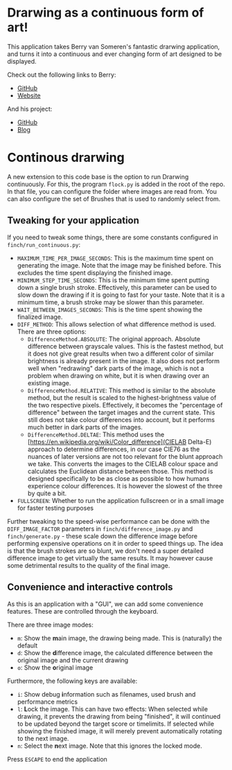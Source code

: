 
# Drarwing as a continuous form of art!

This application takes Berry van Someren's fantastic drarwing application, and turns it into a continuous and
ever changing form of art designed to be displayed.

Check out the following links to Berry:

- [GitHub](https://github.com/berryvansomeren)
- [Website](https://www.berryvansomeren.com/)

And his project:

- [GitHub](https://github.com/berryvansomeren/drarwing_web)
- [Blog](https://www.berryvansomeren.com/posts/drarwing_web)


# Continous drarwing

A new extension to this code base is the option to run Drarwing continuously. For this, the program `flock.py` is
added in the root of the repo. In that file, you can configure the folder where images are read from. You can also
configure the set of Brushes that is used to randomly select from.

## Tweaking for your application

If you need to tweak some things, there are some constants configured in `finch/run_continuous.py`:
- `MAXIMUM_TIME_PER_IMAGE_SECONDS`:
    This is the maximum time spent on generating the image. Note that the image may be finished before. This excludes
    the time spent displaying the finished image.
- `MINIMUM_STEP_TIME_SECONDS`:
    This is the minimum time spent putting down a single brush stroke. Effectively, this parameter can be used to
    slow down the drawing if it is going to fast for your taste. Note that it is a minimum time, a brush stroke may be
    slower than this parameter.
- `WAIT_BETWEEN_IMAGES_SECONDS`:
    This is the time spent showing the finalized image.
- `DIFF_METHOD`:
    This allows selection of what difference method is used. There are three options:
    - `DifferenceMethod.ABSOLUTE`:
        The original approach. Absolute difference between grayscale values. This is the fastest method, but it does not
        give great results when two a different color of similar brightness is already present in the image. It also
        does not perform well when "redrawing" dark parts of the image, which is not a problem when drawing on white,
        but it is when drawing over an existing image.
    - `DifferenceMethod.RELATIVE`:
        This method is similar to the absolute method, but the result is scaled to the highest-brightness value of the
        two respective pixels. Effectively, it becomes the "percentage of difference" between the target images and the
        current state. This still does not take colour differences into account, but it performs much better in dark
        parts of the images.
    - `DifferenceMethod.DELTAE`:
        This method uses the [https://en.wikipedia.org/wiki/Color_difference](CIELAB Delta-E) approach to determine
        differences, in our case CIE76 as the nuances of later versions are not too relevant for the blunt approach we
        take. This converts the images to the CIELAB colour space and calculates the Euclidean distance between those.
        This method is designed specifically to be as close as possible to how humans experience colour differences. It
        is however the slowest of the three by quite a bit.
- `FULLSCREEN`:
        Whether to run the application fullscreen or in a small image for faster testing purposes

Further tweaking to the speed-wise performance can be done with the `DIFF_IMAGE_FACTOR` parameters in
`finch/difference_image.py` and `finch/generate.py` - these scale down the difference image before performing expensive
operations on it in order to speed things up. The idea is that the brush strokes are so blunt, we don't need a super
detailed difference image to get virtually the same results. It may however cause some detrimental results to the
quality of the final image.

## Convenience and interactive controls

As this is an application with a "GUI", we can add some convenience features. These are controlled through the keyboard.

There are three image modes:
- `m`: Show the **m**ain image, the drawing being made. This is (naturally) the default
- `d`: Show the **d**ifference image, the calculated difference between the original image and the current drawing
- `o`: Show the **o**riginal image

Furthermore, the following keys are available:
- `i`: Show debug **i**nformation such as filenames, used brush and performance metrics
- `l`:
    **L**ock the image. This can have two effects: When selected while drawing, it prevents the drawing from being
    "finished", it will continued to be updated beyond the target score or timelimits. If selected while showing the
    finished image, it will merely prevent automatically rotating to the next image.
- `n`: Select the **n**ext image. Note that this ignores the locked mode.

Press `ESCAPE` to end the application
